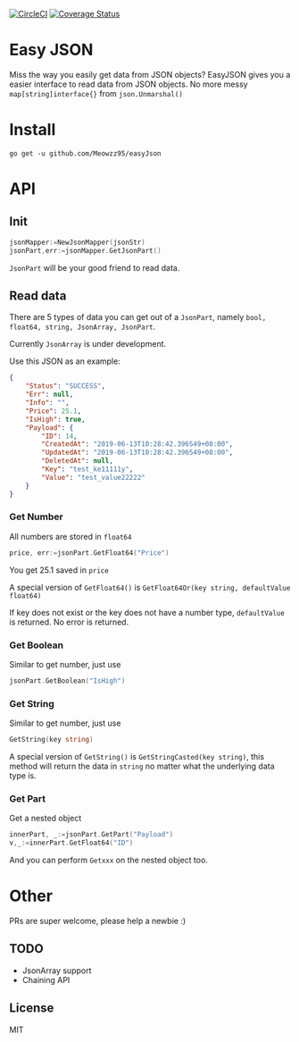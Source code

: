 [![CircleCI](https://circleci.com/gh/Meowzz95/easyJson.svg?style=shield)](https://circleci.com/gh/Meowzz95/easyJson)
[![Coverage Status](https://coveralls.io/repos/github/Meowzz95/easyJson/badge.svg?branch=master)](https://coveralls.io/github/Meowzz95/easyJson?branch=master)
# Easy JSON

Miss the way you easily get data from JSON objects? EasyJSON gives you a easier interface to read data from JSON objects. No more messy `map[string]interface{}` from `json.Unmarshal()`

# Install

```
go get -u github.com/Meowzz95/easyJson
```

# API

## Init
```go
jsonMapper:=NewJsonMapper(jsonStr)
jsonPart,err:=jsonMapper.GetJsonPart()
```

`JsonPart` will be your good friend to read data.

## Read data

There are 5 types of data you can get out of a `JsonPart`, namely `bool, float64, string, JsonArray, JsonPart`.

Currently `JsonArray` is under development.

Use this JSON as an example:

```json
{
    "Status": "SUCCESS",
    "Err": null,
    "Info": "",
    "Price": 25.1,
    "IsHigh": true,
    "Payload": {
        "ID": 14,
        "CreatedAt": "2019-06-13T10:28:42.396549+08:00",
        "UpdatedAt": "2019-06-13T10:28:42.396549+08:00",
        "DeletedAt": null,
        "Key": "test_ke11111y",
        "Value": "test_value22222"
    }
}
```

### Get Number

All numbers are stored in `float64`

```go
price, err:=jsonPart.GetFloat64("Price")
```
You get 25.1 saved in `price`

A special version of `GetFloat64()` is `GetFloat64Or(key string, defaultValue float64)`

If key does not exist or the key does not have a number type, `defaultValue` is returned. No error is returned.


### Get Boolean

Similar to get number, just use
```go
jsonPart.GetBoolean("IsHigh")
```

### Get String

Similar to get number, just use
```go
GetString(key string)
```

A special version of `GetString()` is `GetStringCasted(key string)`, this method will return the data in `string` no matter what the underlying data type is.


### Get Part

Get a nested object

```go
innerPart, _:=jsonPart.GetPart("Payload")
v,_:=innerPart.GetFloat64("ID")
```

And you can perform `Getxxx` on the nested object too.


# Other

PRs are super welcome, please help a newbie :)

## TODO
- JsonArray support
- Chaining API

## License

MIT


